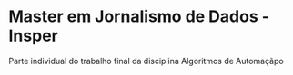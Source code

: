 # Master em Jornalismo de Dados - Insper

Parte individual do trabalho final da disciplina Algoritmos de Automaçãpo
